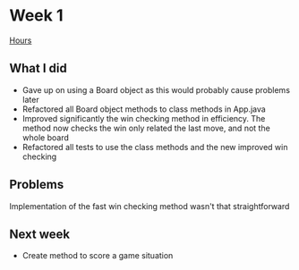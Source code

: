 # Week 1

[Hours](https://github.com/alanenpa/Connect-Four/blob/main/Documentation/Reports/Hours.md)

## What I did
- Gave up on using a Board object as this would probably cause problems later
- Refactored all Board object methods to class methods in App.java
- Improved significantly the win checking method in efficiency. The method now checks the win only related
  the last move, and not the whole board
- Refactored all tests to use the class methods and the new improved win checking

## Problems
Implementation of the fast win checking method wasn't that straightforward

## Next week
- Create method to score a game situation